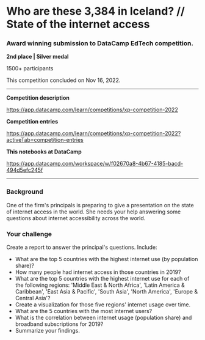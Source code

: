 # Who are these 3,384 in Iceland? // State of the internet access

### Award winning submission to DataCamp EdTech competition. 

**2nd place | Silver medal**

1500+ participants

This competition concluded on Nov 16, 2022.

******************************************************************************************

**Competition description**

https://app.datacamp.com/learn/competitions/xp-competition-2022

**Competition entries**

https://app.datacamp.com/learn/competitions/xp-competition-2022?activeTab=competition-entries

**This notebooks at DataCamp**

https://app.datacamp.com/workspace/w/f02670a8-4b67-4185-bacd-494d5efc245f

******************************************************************************************

### Background

One of the firm's principals is preparing to give a presentation on the state of internet access in the world. She needs your help answering some questions about internet accessibility across the world.

### Your challenge

Create a report to answer the principal's questions. Include:

- What are the top 5 countries with the highest internet use (by population share)?
- How many people had internet access in those countries in 2019?
- What are the top 5 countries with the highest internet use for each of the following regions: 'Middle East & North Africa', 'Latin America & Caribbean', 'East Asia & Pacific', 'South Asia', 'North America', 'Europe & Central Asia'?
- Create a visualization for those five regions' internet usage over time.
- What are the 5 countries with the most internet users?
- What is the correlation between internet usage (population share) and broadband subscriptions for 2019?
- Summarize your findings.
